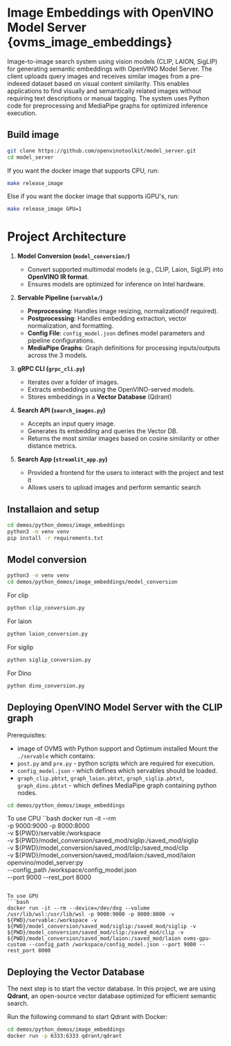 # Image Embeddings with OpenVINO Model Server {ovms_image_embeddings}

Image-to-image search system using vision models (CLIP, LAION, SigLIP) for generating semantic embeddings with OpenVINO Model Server. The client uploads query images and receives similar images from a pre-indexed dataset based on visual content similarity. This enables applications to find visually and semantically related images without requiring text descriptions or manual tagging. The system uses Python code for preprocessing and MediaPipe graphs for optimized inference execution.




## Build image

```bash
git clone https://github.com/openvinotoolkit/model_server.git
cd model_server
```

If you want the docker image that supports CPU, run:

```bash
make release_image
```

Else if you want the docker image that supports iGPU's, run:
```bash
make release_image GPU=1
```

# Project Architecture

1. **Model Conversion (`model_conversion/`)**
   - Convert supported multimodal models (e.g., CLIP, Laion, SigLIP) into **OpenVINO IR format**.
   - Ensures models are optimized for inference on Intel hardware.

2. **Servable Pipeline (`servable/`)**
   - **Preprocessing**: Handles image resizing, normalization(if required).
   - **Postprocessing**: Handles embedding extraction, vector normalization, and formatting.
   - **Config File**: `config_model.json` defines model parameters and pipeline configurations.
   - **MediaPipe Graphs**: Graph definitions for processing inputs/outputs across the 3 models.

3. **gRPC CLI (`grpc_cli.py`)**
   - Iterates over a folder of images.
   - Extracts embeddings using the OpenVINO-served models.
   - Stores embeddings in a **Vector Database** (Qdrant)

4. **Search API (`search_images.py`)**
   - Accepts an input query image.
   - Generates its embedding and queries the Vector DB.
   - Returns the most similar images based on cosine similarity or other distance metrics.

5. **Search App (`streamlit_app.py`)**
   - Provided a frontend for the users to interact with the project and test it
   - Allows users to upload images and perform semantic search


## Installaion and setup

```bash
cd demos/python_demos/image_embeddings
python3 -m venv venv
pip install -r requirements.txt
```


## Model conversion
```bash
python3 -m venv venv
cd demos/python_demos/image_embeddings/model_conversion
```

For clip
```bash
python clip_conversion.py
```

For laion
```bash
python laion_conversion.py
```

For siglip
```bash
python siglip_conversion.py
```

For Dino
```bash
python dino_conversion.py
```

## Deploying OpenVINO Model Server with the CLIP graph
Prerequisites:
-  image of OVMS with Python support and Optimum installed
Mount the `./servable` which contains:
- `post.py` and `pre.py` - python scripts which are required for execution.
- `config_model.json` - which defines which servables should be loaded.
- `graph_clip.pbtxt`, `graph_laion.pbtxt`, `graph_siglip.pbtxt`, `graph_dino.pbtxt` - which defines MediaPipe graph containing python nodes.


```bash
cd demos/python_demos/image_embeddings
```


To use CPU
``bash
docker run -it --rm \
-p 9000:9000 -p 8000:8000 \
-v ${PWD}/servable:/workspace \
-v ${PWD}/model_conversion/saved_mod/siglip:/saved_mod/siglip \
-v ${PWD}/model_conversion/saved_mod/clip:/saved_mod/clip \
-v ${PWD}/model_conversion/saved_mod/laion:/saved_mod/laion \
openvino/model_server:py \
--config_path /workspace/config_model.json \
--port 9000 --rest_port 8000

```

To use GPU
```bash
docker run -it --rm --device=/dev/dxg --volume /usr/lib/wsl:/usr/lib/wsl -p 9000:9000 -p 8000:8000 -v ${PWD}/servable:/workspace -v ${PWD}/model_conversion/saved_mod/siglip:/saved_mod/siglip -v ${PWD}/model_conversion/saved_mod/clip:/saved_mod/clip -v ${PWD}/model_conversion/saved_mod/laion:/saved_mod/laion ovms-gpu-custom --config_path /workspace/config_model.json --port 9000 --rest_port 8000
```

## Deploying the Vector Database

The next step is to start the vector database. In this project, we are using **Qdrant**, an open-source vector database optimized for efficient semantic search.

Run the following command to start Qdrant with Docker:

```bash
cd demos/python_demos/image_embeddings
docker run -p 6333:6333 qdrant/qdrant
```


